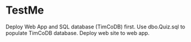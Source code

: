 # TestMe
Deploy Web App and SQL database (TimCoDB) first.
Use dbo.Quiz.sql to populate TimCoDB database.
Deploy web site to web app.
